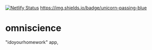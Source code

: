 [![Netlify Status](https://api.netlify.com/api/v1/badges/3ecbdf54-8a37-4b49-8e85-b8a4f6946f2a/deploy-status)](https://app.netlify.com/sites/omniscience/deploys)
https://img.shields.io/badge/unicorn-passing-blue


# omniscience
"idoyourhomework" app,

